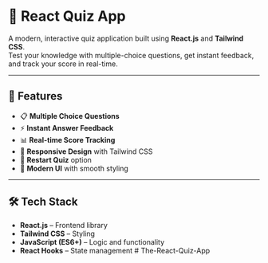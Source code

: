# 🎯 React Quiz App

A modern, interactive quiz application built using **React.js** and **Tailwind CSS**.  
Test your knowledge with multiple-choice questions, get instant feedback, and track your score in real-time.

---

## 🚀 Features

- 📋 **Multiple Choice Questions**
- ⚡ **Instant Answer Feedback**
- 📊 **Real-time Score Tracking**
- 📱 **Responsive Design** with Tailwind CSS
- 🔄 **Restart Quiz** option
- 🎨 **Modern UI** with smooth styling

---

## 🛠 Tech Stack

- **React.js** – Frontend library
- **Tailwind CSS** – Styling
- **JavaScript (ES6+)** – Logic and functionality
- **React Hooks** – State management
#   T h e - R e a c t - Q u i z - A p p  
 